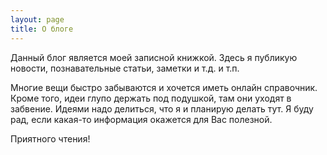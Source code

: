 ```yaml
---
layout: page
title: О блоге
---
```


Данный блог является моей записной книжкой. Здесь я публикую новости, познавательные статьи, заметки и т.д. и т.п.

Многие вещи быстро забываются и хочется иметь онлайн справочник. Кроме того, идеи глупо держать под подушкой, там они уходят в забвение. Идеями надо делиться, что я и планирую делать тут.
Я буду рад, если какая-то информация окажется для Вас полезной.

 
Приятного чтения!
